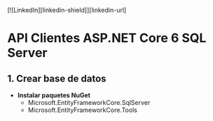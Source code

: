 [![LinkedIn][linkedin-shield]][linkedin-url]

# API Clientes ASP.NET Core 6 SQL Server

## 1. Crear base de datos

- **Instalar paquetes NuGet**
  -  Microsoft.EntityFrameworkCore.SqlServer
  - Microsoft.EntityFrameworkCore.Tools